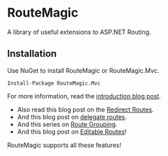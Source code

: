 # RouteMagic
A library of useful extensions to ASP.NET Routing.

## Installation
Use NuGet to install RouteMagic or RouteMagic.Mvc.

    Install-Package RouteMagic.Mvc

For more information, read the [introduction blog post](http://haacked.com/archive/2011/01/30/introducing-routemagic.aspx).

* Also read this blog post on the [Redirect Routes](http://haacked.com/archive/2011/02/02/redirecting-routes-to-maintain-persistent-urls.aspx).
* And this blog post on [delegate routes](http://haacked.com/archive/2008/12/15/redirect-routes-and-other-fun-with-routing-and-lambdas.aspx).
* And this series on [Route Grouping](http://haacked.com/archive/2010/12/02/grouping-routes-part-1.aspx).
* And this blog post on [Editable Routes](http://haacked.com/archive/2010/01/17/editable-routes.aspx)!

RouteMagic supports all these features!